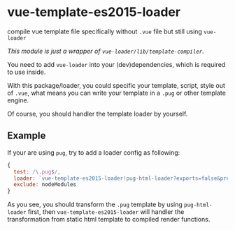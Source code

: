 # vue-template-es2015-loader
compile vue template file specifically without `.vue` file but still using `vue-loader`

*This module is just a wrapper of `vue-loader/lib/template-compiler`.*

You need to add `vue-loader` into your (dev)dependencies, which is required to use inside.

With this package/loader, you could specific your template, script, style out of `.vue`, what means you can write your template in a `.pug` or other template engine.

Of course, you should handler the template loader by yourself.

## Example

If your are using `pug`, try to add a loader config as following:

``` js
{
  test: /\.pug$/,
  loader: `vue-template-es2015-loader!pug-html-loader?exports=false&pretty`,
  exclude: nodeModules
}
```

As you see, you should transform the `.pug` template by using `pug-html-loader` first, then `vue-template-es2015-loader` will handler the transformation from static html template to compiled render functions.
